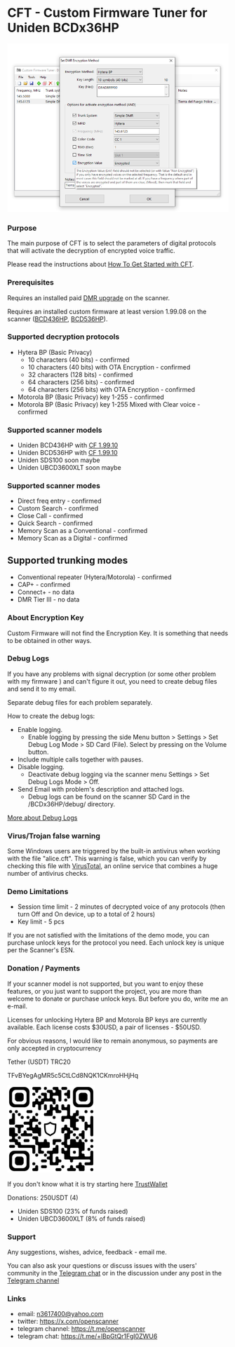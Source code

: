 # CFT - Custom Firmware Tuner for Uniden BCDx36HP

![screenshot](img/image.png)

### Purpose

The main purpose of CFT is to select the parameters of digital protocols that will activate the decryption of encrypted voice traffic. 

Please read the instructions about [How To Get Started with CFT](HOWTO.md).

### Prerequisites

Requires an installed paid [DMR upgrade](https://info.uniden.com/twiki/bin/view/UnidenMan4/DigitalMobileRadioUpgrade) on the scanner.

Requires an installed custom firmware at least version 1.99.08 on the scanner ([BCD436HP](https://github.com/x27/openscanner/tree/main/uniden/bcd436hp/fw/mod), [BCD536HP](https://github.com/x27/openscanner/tree/main/uniden/bcd536hp/fw/mod)).

### Supported decryption protocols

* Hytera BP (Basic Privacy)
    * 10 characters (40 bits) - confirmed
    * 10 characters (40 bits) with OTA Encryption - confirmed
    * 32 characters (128 bits) - confirmed
    * 64 characters (256 bits) - confirmed
    * 64 characters (256 bits) with OTA Encryption - confirmed
* Motorola BP (Basic Privacy) key 1-255 - confirmed
* Motorola BP (Basic Privacy) key 1-255 Mixed with Clear voice - confirmed

### Supported scanner models

* Uniden BCD436HP with [CF 1.99.10](https://github.com/x27/openscanner/releases/tag/BCD436HP_1.99.10)
* Uniden BCD536HP with [CF 1.99.10](https://github.com/x27/openscanner/releases/tag/BCD536HP_1.99.10)
* Uniden SDS100 soon maybe
* Uniden UBCD3600XLT soon maybe

### Supported scanner modes

* Direct freq entry - confirmed
* Custom Search - confirmed
* Close Call - confirmed
* Quick Search - confirmed
* Memory Scan as a Conventional - confirmed
* Memory Scan as a Digital - confirmed

## Supported trunking modes

* Conventional repeater (Hytera/Motorola) - confirmed
* CAP+ - confirmed
* Connect+ - no data
* DMR Tier III - no data

### About Encryption Key

Custom Firmware will not find the Encryption Key. It is something that needs to be obtained in other ways.

### Debug Logs

If you have any problems with signal decryption (or some other problem with my firmware ) and can't figure it out, you need to create debug files and send it to my email.

Separate debug files for each problem separately.

How to create the debug logs:
* Enable logging.
   - Enable logging by pressing the side Menu button > Settings > Set Debug Log Mode > SD Card (File). Select by pressing on the Volume button.
* Include multiple calls together with pauses.
* Disable logging.
   - Deactivate debug logging via the scanner menu Settings > Set Debug Logs Mode > Off. 
* Send Email with problem's description and attached logs.
   - Debug logs can be found on the scanner SD Card in the /BCDx36HP/debug/ directory. 

[More about Debug Logs](DEBUG.md)

### Virus/Trojan false warning

Some Windows users are triggered by the built-in antivirus when working with the file "alice.cft". This warning is false, which you can verify by checking this file with [VirusTotal](https://www.virustotal.com/gui/home/upload), an online service that combines a huge number of antivirus checks.

### Demo Limitations

* Session time limit - 2 minutes of decrypted voice of any protocols (then turn Off and On device, up to a total of 2 hours)
* Key limit - 5 pcs

If you are not satisfied with the limitations of the demo mode, you can purchase unlock keys for the protocol you need. Each unlock key is unique per the Scanner's ESN.

### Donation / Payments

If your scanner model is not supported, but you want to enjoy these features, or you just want to support the project, you are more than welcome to donate or purchase unlock keys.
But before you do, write me an e-mail.

Licenses for unlocking Hytera BP and Motorola BP keys are currently available. Each license costs $30USD, a pair of licenses - $50USD. 

For obvious reasons, I would like to remain anonymous, so payments are only accepted in cryptocurrency

Tether (USDT) TRC20

TFvBYegAgMR5c5CtLCd8NQK1CKmroHHjHq

![wallet](img/wallet.png)

If you don't know what it is try starting here [TrustWallet](https://trustwallet.com/)

Donations: 250USDT (4)
* Uniden SDS100 (23% of funds raised)
* Uniden UBCD3600XLT (8% of funds raised)

### Support

Any suggestions, wishes, advice, feedback - email me.

You can also ask your questions or discuss issues with the users' community in the [Telegram chat](https://t.me/+lBpGtQr1FgI0ZWU6) or in the discussion under any post in the [Telegram channel](https://t.me/openscanner)

### Links

* email: n3617400@yahoo.com
* twitter: https://x.com/openscanner
* telegram channel: https://t.me/openscanner
* telegram chat: https://t.me/+lBpGtQr1FgI0ZWU6

